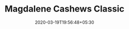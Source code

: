 ---
title: "Magdalene Cashews Classic"
image: /images/clients/logo-mc.png
tags: ["logo"]
date: 2020-03-19T19:56:48+05:30
draft: false
---